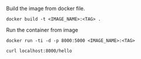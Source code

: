 Build the image from docker file.

`docker build -t <IMAGE_NAME>:<TAG> .`

Run the container from image

`docker run -ti -d -p 8000:5000 <IMAGE_NAME>:<TAG>`

```shell
curl localhost:8000/hello
```